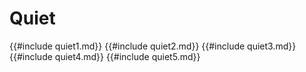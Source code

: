 # Quiet
{{#include quiet1.md}}
{{#include quiet2.md}}
{{#include quiet3.md}}
{{#include quiet4.md}}
{{#include quiet5.md}}
